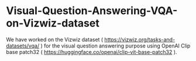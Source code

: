 # Visual-Question-Answering-VQA-on-Vizwiz-dataset
 We have worked on the Vizwiz dataset ( https://vizwiz.org/tasks-and-datasets/vqa/ ) for the visual question answering purpose using OpenAI Clip base patch32 ( https://huggingface.co/openai/clip-vit-base-patch32 ).
